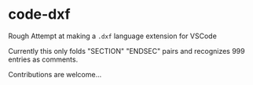 # code-dxf
Rough Attempt at making a `.dxf` language extension for VSCode

Currently this only folds "SECTION" "ENDSEC" pairs and recognizes 999 entries as comments.

Contributions are welcome...
